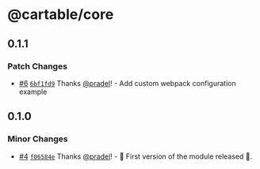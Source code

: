 # @cartable/core

## 0.1.1

### Patch Changes

- [#6](https://github.com/pradel/cartable/pull/6) [`6bf1fd9`](https://github.com/pradel/cartable/commit/6bf1fd9b2a2aadcf9ea52ab095f86fd57df90adf) Thanks [@pradel](https://github.com/pradel)! - Add custom webpack configuration example

## 0.1.0

### Minor Changes

- [#4](https://github.com/pradel/cartable/pull/4) [`f06584e`](https://github.com/pradel/cartable/commit/f06584e32371770ab2b79f79179b0f93bae3cc36) Thanks [@pradel](https://github.com/pradel)! - 🚀 First version of the module released 🚀.
